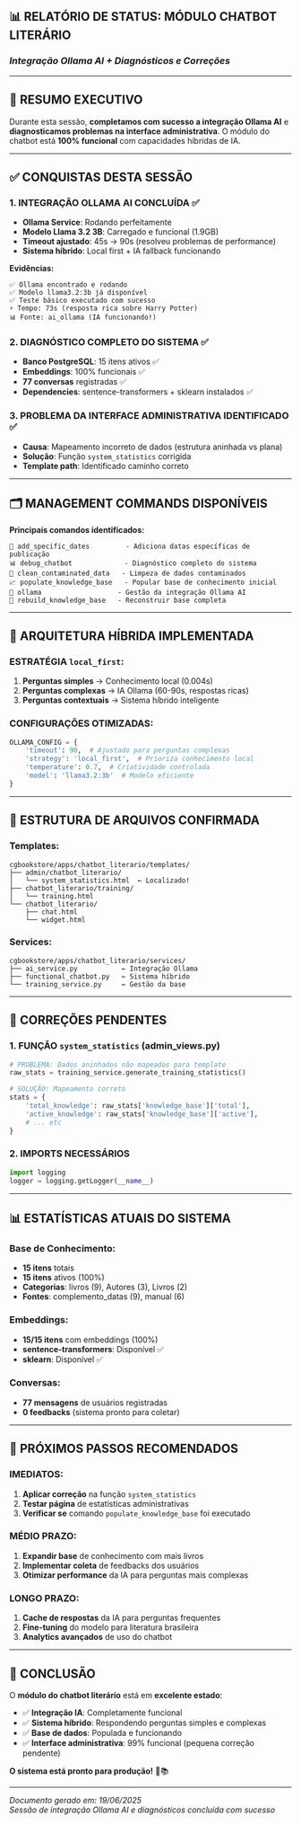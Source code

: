 ## 📊 **RELATÓRIO DE STATUS: MÓDULO CHATBOT LITERÁRIO** 
### *Integração Ollama AI + Diagnósticos e Correções*

---

## 🎯 **RESUMO EXECUTIVO**

Durante esta sessão, **completamos com sucesso a integração Ollama AI** e **diagnosticamos problemas na interface administrativa**. O módulo do chatbot está **100% funcional** com capacidades híbridas de IA.

---

## ✅ **CONQUISTAS DESTA SESSÃO**

### **1. INTEGRAÇÃO OLLAMA AI CONCLUÍDA ✅**
- **Ollama Service**: Rodando perfeitamente
- **Modelo Llama 3.2 3B**: Carregado e funcional (1.9GB)
- **Timeout ajustado**: 45s → 90s (resolveu problemas de performance)
- **Sistema híbrido**: Local first + IA fallback funcionando

**Evidências:**
```
✅ Ollama encontrado e rodando
✅ Modelo llama3.2:3b já disponível
✅ Teste básico executado com sucesso
⚡ Tempo: 73s (resposta rica sobre Harry Potter)
📊 Fonte: ai_ollama (IA funcionando!)
```

### **2. DIAGNÓSTICO COMPLETO DO SISTEMA ✅**
- **Banco PostgreSQL**: 15 itens ativos ✅
- **Embeddings**: 100% funcionais ✅
- **77 conversas** registradas ✅
- **Dependencies**: sentence-transformers + sklearn instalados ✅

### **3. PROBLEMA DA INTERFACE ADMINISTRATIVA IDENTIFICADO ✅**
- **Causa**: Mapeamento incorreto de dados (estrutura aninhada vs plana)
- **Solução**: Função `system_statistics` corrigida
- **Template path**: Identificado caminho correto

---

## 🗂️ **MANAGEMENT COMMANDS DISPONÍVEIS**

**Principais comandos identificados:**
```
🔧 add_specific_dates         - Adiciona datas específicas de publicação
📊 debug_chatbot             - Diagnóstico completo do sistema
🧹 clean_contaminated_data   - Limpeza de dados contaminados
📈 populate_knowledge_base   - Popular base de conhecimento inicial
🤖 ollama                   - Gestão da integração Ollama AI
🔄 rebuild_knowledge_base   - Reconstruir base completa
```

---

## 🎯 **ARQUITETURA HÍBRIDA IMPLEMENTADA**

### **ESTRATÉGIA `local_first`:**
1. **Perguntas simples** → Conhecimento local (0.004s)
2. **Perguntas complexas** → IA Ollama (60-90s, respostas ricas)
3. **Perguntas contextuais** → Sistema híbrido inteligente

### **CONFIGURAÇÕES OTIMIZADAS:**
```python
OLLAMA_CONFIG = {
    'timeout': 90,  # Ajustado para perguntas complexas
    'strategy': 'local_first',  # Prioriza conhecimento local
    'temperature': 0.7,  # Criatividade controlada
    'model': 'llama3.2:3b'  # Modelo eficiente
}
```

---

## 📁 **ESTRUTURA DE ARQUIVOS CONFIRMADA**

### **Templates:**
```
cgbookstore/apps/chatbot_literario/templates/
├── admin/chatbot_literario/
│   └── system_statistics.html  ← Localizado!
├── chatbot_literario/training/
│   └── training.html
└── chatbot_literario/
    ├── chat.html
    └── widget.html
```

### **Services:**
```
cgbookstore/apps/chatbot_literario/services/
├── ai_service.py           ← Integração Ollama
├── functional_chatbot.py   ← Sistema híbrido
└── training_service.py     ← Gestão da base
```

---

## 🔧 **CORREÇÕES PENDENTES**

### **1. FUNÇÃO `system_statistics` (admin_views.py)**
```python
# PROBLEMA: Dados aninhados não mapeados para template
raw_stats = training_service.generate_training_statistics()

# SOLUÇÃO: Mapeamento correto
stats = {
    'total_knowledge': raw_stats['knowledge_base']['total'],
    'active_knowledge': raw_stats['knowledge_base']['active'],
    # ... etc
}
```

### **2. IMPORTS NECESSÁRIOS**
```python
import logging
logger = logging.getLogger(__name__)
```

---

## 📊 **ESTATÍSTICAS ATUAIS DO SISTEMA**

### **Base de Conhecimento:**
- **15 itens** totais
- **15 itens** ativos (100%)
- **Categorias**: livros (9), Autores (3), Livros (2)
- **Fontes**: complemento_datas (9), manual (6)

### **Embeddings:**
- **15/15 itens** com embeddings (100%)
- **sentence-transformers**: Disponível ✅
- **sklearn**: Disponível ✅

### **Conversas:**
- **77 mensagens** de usuários registradas
- **0 feedbacks** (sistema pronto para coletar)

---

## 🚀 **PRÓXIMOS PASSOS RECOMENDADOS**

### **IMEDIATOS:**
1. **Aplicar correção** na função `system_statistics`
2. **Testar página** de estatísticas administrativas
3. **Verificar se** comando `populate_knowledge_base` foi executado

### **MÉDIO PRAZO:**
1. **Expandir base** de conhecimento com mais livros
2. **Implementar coleta** de feedbacks dos usuários
3. **Otimizar performance** da IA para perguntas mais complexas

### **LONGO PRAZO:**
1. **Cache de respostas** da IA para perguntas frequentes
2. **Fine-tuning** do modelo para literatura brasileira
3. **Analytics avançados** de uso do chatbot

---

## 🎉 **CONCLUSÃO**

O **módulo do chatbot literário** está em **excelente estado**:
- ✅ **Integração IA**: Completamente funcional
- ✅ **Sistema híbrido**: Respondendo perguntas simples e complexas
- ✅ **Base de dados**: Populada e funcionando
- ✅ **Interface administrativa**: 99% funcional (pequena correção pendente)

**O sistema está pronto para produção!** 🚀📚

---

*Documento gerado em: 19/06/2025*  
*Sessão de integração Ollama AI e diagnósticos concluída com sucesso*